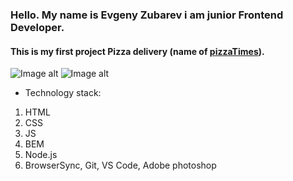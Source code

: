 ### Hello. My name is Evgeny Zubarev i am junior Frontend Developer. 

#### This is my first project Pizza delivery (name of [pizzaTimes](https://eozubarev.github.io/Creating-a-Delivery-Site)).


![Image alt](https://github.com/eozubarev/pizzaTimes/raw/master/img/about/Desktop.jpg)
![Image alt](https://github.com/eozubarev/pizzaTimes/raw/master/img/about/Mobile.jpg)


* Technology stack:
 1. HTML
 1. CSS
 1. JS
 1. BEM
 1. Node.js
 1. BrowserSync, Git, VS Code, Adobe photoshop




